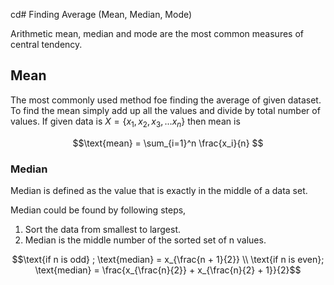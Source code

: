 cd# Finding Average (Mean, Median, Mode)

Arithmetic mean, median and mode are the most common measures of central tendency. 

## Mean 
The most commonly used method foe finding the average of given dataset. To find the mean simply add up all the values and divide by total number of values.
If given data is $X = \{ x_1, x_2, x_3, ... x_n \}$ then mean is
```math
\text{mean} = \sum_{i=1}^n \frac{x_i}{n} 
```

### Median 
Median is defined as the value that is exactly in the middle of a data set.

Median could be found by following steps,
1. Sort the data from smallest to largest.
2. Median is the middle number of the sorted set of n values.
```math
\text{if n is odd} ; \text{median} = x_{\frac{n + 1}{2}} \\ 

\text{if n is even}; \text{median} = \frac{x_{\frac{n}{2}}  + x_{\frac{n}{2} + 1}}{2}
```

